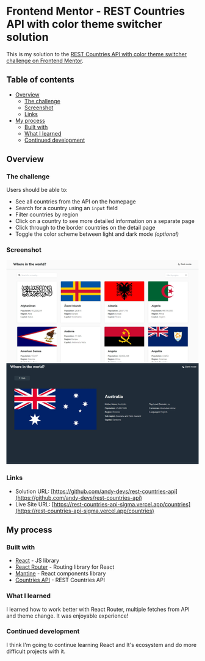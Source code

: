 # Frontend Mentor - REST Countries API with color theme switcher solution

This is my solution to the [REST Countries API with color theme switcher challenge on Frontend Mentor](https://www.frontendmentor.io/challenges/rest-countries-api-with-color-theme-switcher-5cacc469fec04111f7b848ca).

## Table of contents

- [Overview](#overview)
  - [The challenge](#the-challenge)
  - [Screenshot](#screenshot)
  - [Links](#links)
- [My process](#my-process)
  - [Built with](#built-with)
  - [What I learned](#what-i-learned)
  - [Continued development](#continued-development)

## Overview

### The challenge

Users should be able to:

- See all countries from the API on the homepage
- Search for a country using an `input` field
- Filter countries by region
- Click on a country to see more detailed information on a separate page
- Click through to the border countries on the detail page
- Toggle the color scheme between light and dark mode _(optional)_

### Screenshot

![Light theme Home](./screenshots/Screenshot_1.jpg)
![Dark theme Details](./screenshots/Screenshot_2.jpg)

### Links

- Solution URL: [https://github.com/andy-devs/rest-countries-api](https://github.com/andy-devs/rest-countries-api)
- Live Site URL: [https://rest-countries-api-sigma.vercel.app/countries](https://rest-countries-api-sigma.vercel.app/countries)

## My process

### Built with

- [React](https://reactjs.org/) - JS library
- [React Router](https://reactrouter.com/) - Routing library for React
- [Mantine](https://mantine.dev/) - React components library
- [Countries API](https://restcountries.com/) - REST Countries API

### What I learned

I learned how to work better with React Router, multiple fetches from API and theme change. It was enjoyable experience!

### Continued development

I think I'm going to continue learning React and It's ecosystem and do more difficult projects with it.
